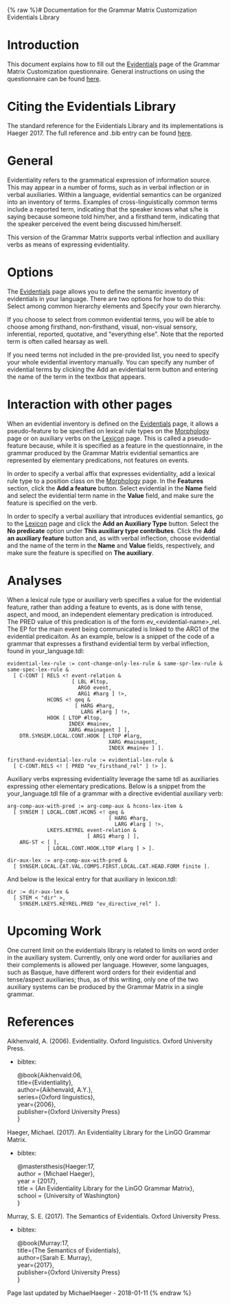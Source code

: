 {% raw %}# Documentation for the Grammar Matrix Customization Evidentials Library

# Introduction

This document explains how to fill out the
[Evidentials](http://www.delph-in.net/matrix/customize/matrix.cgi?subpage=evidentials)
page of the Grammar Matrix Customization questionnaire. General
instructions on using the questionnaire can be found
[here](/MatrixDocTop#General_instructions_on_how_to_use_the_questionnaire).

# Citing the Evidentials Library

The standard reference for the Evidentials Library and its
implementations is Haeger 2017. The full reference and .bib entry can be
found [here](/MatrixDoc/Evidentials#References).

# General

Evidentiality refers to the grammatical expression of information
source. This may appear in a number of forms, such as in verbal
inflection or in verbal auxiliaries. Within a language, evidential
semantics can be organized into an inventory of terms. Examples of
cross-linguistically common terms include a reported term, indicating
that the speaker knows what s/he is saying because someone told him/her,
and a firsthand term, indicating that the speaker perceived the event
being discussed him/herself.

This version of the Grammar Matrix supports verbal inflection and
auxiliary verbs as means of expressing evidentiality.

# Options

The
[Evidentials](http://www.delph-in.net/matrix/customize/matrix.cgi?subpage=evidentials)
page allows you to define the semantic inventory of evidentials in your
language. There are two options for how to do this: Select among common
hierarchy elements and Specify your own hierarchy.

If you choose to select from common evidential terms, you will be able
to choose among firsthand, non-firsthand, visual, non-visual sensory,
inferential, reported, quotative, and "everything else". Note that the
reported term is often called hearsay as well.

If you need terms not included in the pre-provided list, you need to
specify your whole evidential inventory manually. You can specify any
number of evidential terms by clicking the Add an evidential term button
and entering the name of the term in the textbox that appears.

# Interaction with other pages

When an evidential inventory is defined on the
[Evidentials](http://www.delph-in.net/matrix/customize/matrix.cgi?subpage=evidentials)
page, it allows a pseudo-feature to be specified on lexical rule types
on the
[Morphology](http://www.delph-in.net/matrix/customize/matrix.cgi?subpage=morphology)
page or on auxiliary verbs on the
[Lexicon](http://www.delph-in.net/matrix/customize/matrix.cgi?subpage=lexicon)
page. This is called a pseudo-feature because, while it is specified as
a feature in the questionnaire, in the grammar produced by the Grammar
Matrix evidential semantics are represented by elementary predications,
not features on events.

In order to specify a verbal affix that expresses evidentiality, add a
lexical rule type to a position class on the
[Morphology](http://www.delph-in.net/matrix/customize/matrix.cgi?subpage=morphology)
page. In the **Features** section, click the **Add a feature** button.
Select evidential in the **Name** field and select the evidential term
name in the **Value** field, and make sure the feature is specified on
the verb.

In order to specify a verbal auxiliary that introduces evidential
semantics, go to the
[Lexicon](http://www.delph-in.net/matrix/customize/matrix.cgi?subpage=lexicon)
page and click the **Add an Auxiliary Type** button. Select the **No
predicate** option under **This auxiliary type contributes**. Click the
**Add an auxiliary feature** button and, as with verbal inflection,
choose evidential and the name of the term in the **Name** and **Value**
fields, respectively, and make sure the feature is specified on **The
auxiliary**.

# Analyses

When a lexical rule type or auxiliary verb specifies a value for the
evidential feature, rather than adding a feature to events, as is done
with tense, aspect, and mood, an independent elementary predication is
introduced. The PRED value of this predication is of the form
ev\_&lt;evidential-name&gt;\_rel. The EP for the main event being
communicated is linked to the ARG1 of the evidential predicaiton. As an
example, below is a snippet of the code of a grammar that expresses a
firsthand evidential term by verbal inflection, found in
your\_language.tdl:

    evidential-lex-rule := cont-change-only-lex-rule & same-spr-lex-rule & same-spec-lex-rule &
      [ C-CONT [ RELS <! event-relation &
                         [ LBL #ltop,
                           ARG0 event,
                           ARG1 #harg ] !>,
                 HCONS <! qeq &
                          [ HARG #harg,
                            LARG #larg ] !>,
                 HOOK [ LTOP #ltop,
                        INDEX #mainev,
                        XARG #mainagent ] ],
        DTR.SYNSEM.LOCAL.CONT.HOOK [ LTOP #larg,
                                     XARG #mainagent,
                                     INDEX #mainev ] ].
    
    firsthand-evidential-lex-rule := evidential-lex-rule &
      [ C-CONT.RELS <! [ PRED "ev_firsthand_rel" ] !> ].

Auxiliary verbs expressing evidentiality leverage the same tdl as
auxiliaries expressing other elementary predications. Below is a snippet
from the your\_language.tdl file of a grammar with a directive
evidential auxiliary verb:

    arg-comp-aux-with-pred := arg-comp-aux & hcons-lex-item &
      [ SYNSEM [ LOCAL.CONT.HCONS <! qeq &
                                     [ HARG #harg,
                                       LARG #larg ] !>,
                 LKEYS.KEYREL event-relation &
                              [ ARG1 #harg ] ],
        ARG-ST < [ ],
                 [ LOCAL.CONT.HOOK.LTOP #larg ] > ].
    
    dir-aux-lex := arg-comp-aux-with-pred &
      [ SYNSEM.LOCAL.CAT.VAL.COMPS.FIRST.LOCAL.CAT.HEAD.FORM finite ].

And below is the lexical entry for that auxiliary in lexicon.tdl:

    dir := dir-aux-lex &
      [ STEM < "dir" >,
        SYNSEM.LKEYS.KEYREL.PRED "ev_directive_rel" ].

# Upcoming Work

One current limit on the evidentials library is related to limits on
word order in the auxiliary system. Currently, only one word order for
auxiliaries and their complements is allowed per language. However, some
languages, such as Basque, have different word orders for their
evidential and tense/aspect auxiliaries; thus, as of this writing, only
one of the two auxiliary systems can be produced by the Grammar Matrix
in a single grammar.

# References

Aikhenvald, A. (2006). Evidentiality. Oxford linguistics. Oxford
University Press.

- bibtex:
  
  @book{Aikhenvald:06,\
title={Evidentiality},\
author={Aikhenvald, A.Y.},\
series={Oxford linguistics},\
year={2006},\
publisher={Oxford University Press}\
}

Haeger, Michael. (2017). An Evidentiality Library for the LinGO Grammar
Matrix.

- bibtex:
  
  @mastersthesis{Haeger:17,\
author = {Michael Haeger},\
year = {2017},\
title = {An Evidentiality Library for the LinGO Grammar Matrix},\
school = {University of Washington}\
}

Murray, S. E. (2017). The Semantics of Evidentials. Oxford University
Press.

- bibtex:
  
  @book{Murray:17,\
title={The Semantics of Evidentials},\
author={Sarah E. Murray},\
year={2017},\
publisher={Oxford University Press}\
}

Page last updated by MichaelHaeger - 2018-01-11
{% endraw %}
